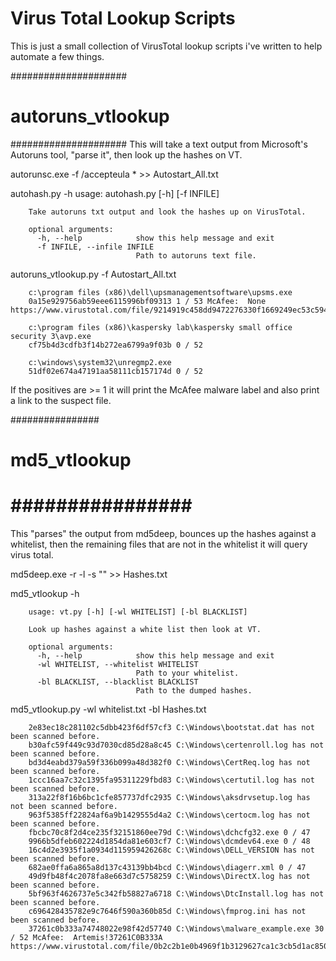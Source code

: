 Virus Total Lookup Scripts
===========================

This is just a small collection of VirusTotal lookup scripts i've written to help automate a few things.

#####################
# autoruns_vtlookup #
#####################
This will take a text output from Microsoft's Autoruns tool, "parse it", then look up the hashes on VT.

autorunsc.exe -f /accepteula * >> Autostart_All.txt

autohash.py -h
		usage: autohash.py [-h] [-f INFILE]

		Take autoruns txt output and look the hashes up on VirusTotal.

		optional arguments:
		  -h, --help            show this help message and exit
		  -f INFILE, --infile INFILE
		                        Path to autoruns text file.

autoruns_vtlookup.py -f Autostart_All.txt

		c:\program files (x86)\dell\upsmanagementsoftware\upsms.exe 
		0a15e929756ab59eee6115996bf09313 1 / 53 McAfee:  None https://www.virustotal.com/file/9214919c458dd9472276330f1669249ec53c594c3af735dbfd297c062ff6d85e/analysis/1401228199/ 
		
		c:\program files (x86)\kaspersky lab\kaspersky small office security 3\avp.exe 
		cf75b4d3cdfb3f14b272ea6799a9f03b 0 / 52 
		
		c:\windows\system32\unregmp2.exe 
		51df02e674a47191aa58111cb157174d 0 / 52 

If the positives are >= 1 it will print the McAfee malware label and also print a link to the suspect file.


################
# md5_vtlookup #
################
===========================
This "parses" the output from md5deep, bounces up the hashes against a whitelist, then the remaining files that are not in the whitelist it will query virus total.

md5deep.exe -r -l -s "<path>" >> Hashes.txt

md5_vtlookup -h
		
		usage: vt.py [-h] [-wl WHITELIST] [-bl BLACKLIST]

		Look up hashes against a white list then look at VT.

		optional arguments:
		  -h, --help            show this help message and exit
		  -wl WHITELIST, --whitelist WHITELIST
		                        Path to your whitelist.
		  -bl BLACKLIST, --blacklist BLACKLIST
		                        Path to the dumped hashes.


md5_vtlookup.py -wl whitelist.txt -bl Hashes.txt

		2e83ec18c281102c5dbb423f6df57cf3 C:\Windows\bootstat.dat has not been scanned before.
		b30afc59f449c93d7030cd85d28a8c45 C:\Windows\certenroll.log has not been scanned before.
		bd3d4eabd379a59f336b099a48d382f0 C:\Windows\CertReq.log has not been scanned before.
		1ccc16aa7c32c1395fa95311229fbd83 C:\Windows\certutil.log has not been scanned before.
		313a22f8f16b6bc1cfe857737dfc2935 C:\Windows\aksdrvsetup.log has not been scanned before.
		963f5385ff22824af6a9b1429555d4a2 C:\Windows\certocm.log has not been scanned before.
		fbcbc70c8f2d4ce235f32151860ee79d C:\Windows\dchcfg32.exe 0 / 47
		9966b5dfeb602224d1854da81e603cf7 C:\Windows\dcmdev64.exe 0 / 48
		16c4d2e3935f1a0934d115959426268c C:\Windows\DELL_VERSION has not been scanned before.
		682ae0ffa6a865a8d137c43139bb4bcd C:\Windows\diagerr.xml 0 / 47
		49d9fb48f4c2078fa8e663d7c5758259 C:\Windows\DirectX.log has not been scanned before.
		5bf963f4626737e5c342fb58827a6718 C:\Windows\DtcInstall.log has not been scanned before.
		c696428435782e9c7646f590a360b85d C:\Windows\fmprog.ini has not been scanned before.
		37261c0b333a74748022e98f42d57740 C:\Windows\malware_example.exe 30 / 52 McAfee:  Artemis!37261C0B333A https://www.virustotal.com/file/0b2c2b1e0b4969f1b3129627ca1c3cb5d1ac8509eda7fccd39995dfa11a3f30f/analysis/1401458794/
